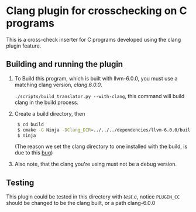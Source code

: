 # Clang plugin for crosschecking on C programs

This is a cross-check inserter for C programs developed using the clang plugin feature.

## Building and running the plugin

1. To Build this program, which is built with llvm-6.0.0, you must use a matching clang version, _clang.6.0.0_.

   `./scripts/build_translator.py --with-clang`, this command will build clang in the build process. 

2. Create a build directory, then 

   ```bash
    $ cd build 
    $ cmake -G Ninja -DClang_DIR=../../../dependencies/llvm-6.0.0/build.machine_name/lib/cmake/clang ../ 
    $ ninja
    ```

   (The reason we set the clang directory to one installed with the build, is due to this [bug](https://bugs.debian.org/cgi-bin/bugreport.cgi?bug=862328))

3. Also note, that the clang you're using must not be a debug version. 

## Testing

This plugin could be tested in this directory with _test.c_, notice `PLUGIN_CC` should be changed to be the clang built, or a path clang-6.0.0 
